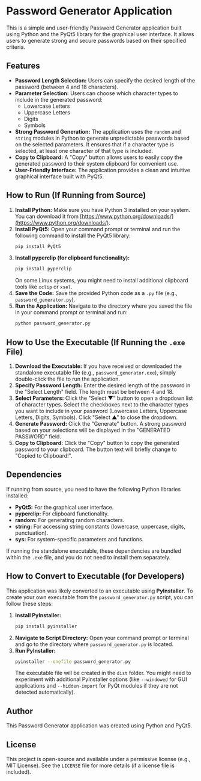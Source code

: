
# Password Generator Application

This is a simple and user-friendly Password Generator application built using Python and the PyQt5 library for the graphical user interface. It allows users to generate strong and secure passwords based on their specified criteria.

## Features

* **Password Length Selection:** Users can specify the desired length of the password (between 4 and 18 characters).
* **Parameter Selection:** Users can choose which character types to include in the generated password:
    * Lowercase Letters
    * Uppercase Letters
    * Digits
    * Symbols
* **Strong Password Generation:** The application uses the `random` and `string` modules in Python to generate unpredictable passwords based on the selected parameters. It ensures that if a character type is selected, at least one character of that type is included.
* **Copy to Clipboard:** A "Copy" button allows users to easily copy the generated password to their system clipboard for convenient use.
* **User-Friendly Interface:** The application provides a clean and intuitive graphical interface built with PyQt5.

## How to Run (If Running from Source)

1.  **Install Python:** Make sure you have Python 3 installed on your system. You can download it from [https://www.python.org/downloads/](https://www.python.org/downloads/).
2.  **Install PyQt5:** Open your command prompt or terminal and run the following command to install the PyQt5 library:
    ```bash
    pip install PyQt5
    ```
3.  **Install pyperclip (for clipboard functionality):**
    ```bash
    pip install pyperclip
    ```
    On some Linux systems, you might need to install additional clipboard tools like `xclip` or `xsel`.
4.  **Save the Code:** Save the provided Python code as a `.py` file (e.g., `password_generator.py`).
5.  **Run the Application:** Navigate to the directory where you saved the file in your command prompt or terminal and run:
    ```bash
    python password_generator.py
    ```

## How to Use the Executable (If Running the `.exe` File)

1.  **Download the Executable:** If you have received or downloaded the standalone executable file (e.g., `password_generator.exe`), simply double-click the file to run the application.
2.  **Specify Password Length:** Enter the desired length of the password in the "Select Length" field. The length must be between 4 and 18.
3.  **Select Parameters:** Click the "Select ▼" button to open a dropdown list of character types. Select the checkboxes next to the character types you want to include in your password (Lowercase Letters, Uppercase Letters, Digits, Symbols). Click "Select ▲" to close the dropdown.
4.  **Generate Password:** Click the "Generate" button. A strong password based on your selections will be displayed in the "GENERATED PASSWORD" field.
5.  **Copy to Clipboard:** Click the "Copy" button to copy the generated password to your clipboard. The button text will briefly change to "Copied to Clipboard!".

## Dependencies

If running from source, you need to have the following Python libraries installed:

* **PyQt5:** For the graphical user interface.
* **pyperclip:** For clipboard functionality.
* **random:** For generating random characters.
* **string:** For accessing string constants (lowercase, uppercase, digits, punctuation).
* **sys:** For system-specific parameters and functions.

If running the standalone executable, these dependencies are bundled within the `.exe` file, and you do not need to install them separately.

## How to Convert to Executable (for Developers)

This application was likely converted to an executable using **PyInstaller**. To create your own executable from the `password_generator.py` script, you can follow these steps:

1.  **Install PyInstaller:**
    ```bash
    pip install pyinstaller
    ```
2.  **Navigate to Script Directory:** Open your command prompt or terminal and go to the directory where `password_generator.py` is located.
3.  **Run PyInstaller:**
    ```bash
    pyinstaller --onefile password_generator.py
    ```
    The executable file will be created in the `dist` folder. You might need to experiment with additional PyInstaller options (like `--windowed` for GUI applications and `--hidden-import` for PyQt modules if they are not detected automatically).

## Author

This Password Generator application was created using Python and PyQt5.

## License

This project is open-source and available under a permissive license (e.g., MIT License). See the `LICENSE` file for more details (if a license file is included).
